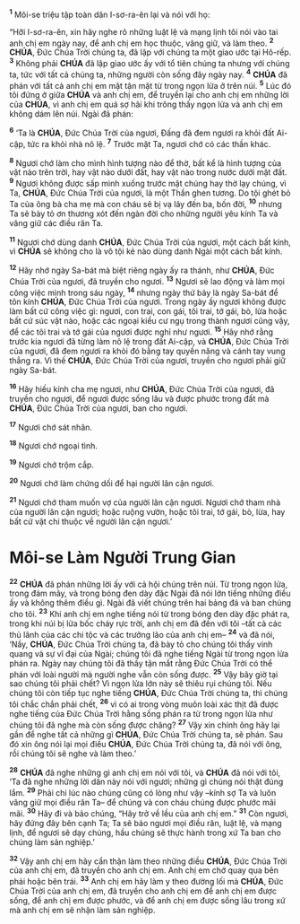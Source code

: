<sup><b>1</b></sup> Môi-se triệu tập toàn dân I-sơ-ra-ên lại và nói với họ:

“Hỡi I-sơ-ra-ên, xin hãy nghe rõ những luật lệ và mạng lịnh tôi nói vào tai anh chị em ngày nay, để anh chị em học thuộc, vâng giữ, và làm theo. <sup><b>2</b></sup> **CHÚA**, Đức Chúa Trời chúng ta, đã lập với chúng ta một giao ước tại Hô-rếp. <sup><b>3</b></sup> Không phải **CHÚA** đã lập giao ước ấy với tổ tiên chúng ta nhưng với chúng ta, tức với tất cả chúng ta, những người còn sống đây ngày nay. <sup><b>4</b></sup> **CHÚA** đã phán với tất cả anh chị em mặt tận mặt từ trong ngọn lửa ở trên núi. <sup><b>5</b></sup> Lúc đó tôi đứng ở giữa **CHÚA** và anh chị em, để truyền lại cho anh chị em những lời của **CHÚA**, vì anh chị em quá sợ hãi khi trông thấy ngọn lửa và anh chị em không dám lên núi. Ngài đã phán:

<sup><b>6</b></sup> ‘Ta là **CHÚA**, Đức Chúa Trời của ngươi, Đấng đã đem ngươi ra khỏi đất Ai-cập, tức ra khỏi nhà nô lệ. <sup><b>7</b></sup> Trước mặt Ta, ngươi chớ có các thần khác.

<sup><b>8</b></sup> Ngươi chớ làm cho mình hình tượng nào để thờ, bất kể là hình tượng của vật nào trên trời, hay vật nào dưới đất, hay vật nào trong nước dưới mặt đất. <sup><b>9</b></sup> Ngươi không được sấp mình xuống trước mặt chúng hay thờ lạy chúng, vì Ta, **CHÚA**, Đức Chúa Trời của ngươi, là một Thần ghen tương. Do tội ghét bỏ Ta của ông bà cha mẹ mà con cháu sẽ bị vạ lây đến ba, bốn đời, <sup><b>10</b></sup> nhưng Ta sẽ bày tỏ ơn thương xót đến ngàn đời cho những người yêu kính Ta và vâng giữ các điều răn Ta.

<sup><b>11</b></sup> Ngươi chớ dùng danh **CHÚA**, Đức Chúa Trời của ngươi, một cách bất kính, vì **CHÚA** sẽ không cho là vô tội kẻ nào dùng danh Ngài một cách bất kính.

<sup><b>12</b></sup> Hãy nhớ ngày Sa-bát mà biệt riêng ngày ấy ra thánh, như **CHÚA**, Đức Chúa Trời của ngươi, đã truyền cho ngươi. <sup><b>13</b></sup> Ngươi sẽ lao động và làm mọi công việc mình trong sáu ngày, <sup><b>14</b></sup> nhưng ngày thứ bảy là ngày Sa-bát để tôn kính **CHÚA**, Đức Chúa Trời của ngươi. Trong ngày ấy ngươi không được làm bất cứ công việc gì: ngươi, con trai, con gái, tôi trai, tớ gái, bò, lừa hoặc bất cứ súc vật nào, hoặc các ngoại kiều cư ngụ trong thành ngươi cũng vậy, để các tôi trai và tớ gái của ngươi được nghỉ như ngươi. <sup><b>15</b></sup> Hãy nhớ rằng trước kia ngươi đã từng làm nô lệ trong đất Ai-cập, và **CHÚA**, Đức Chúa Trời của ngươi, đã đem ngươi ra khỏi đó bằng tay quyền năng và cánh tay vung thẳng ra. Vì thế **CHÚA**, Đức Chúa Trời của ngươi, truyền cho ngươi phải giữ ngày Sa-bát.

<sup><b>16</b></sup> Hãy hiếu kính cha mẹ ngươi, như **CHÚA**, Đức Chúa Trời của ngươi, đã truyền cho ngươi, để ngươi được sống lâu và được phước trong đất mà **CHÚA**, Đức Chúa Trời của ngươi, ban cho ngươi.

<sup><b>17</b></sup> Ngươi chớ sát nhân.

<sup><b>18</b></sup> Ngươi chớ ngoại tình.

<sup><b>19</b></sup> Ngươi chớ trộm cắp.

<sup><b>20</b></sup> Ngươi chớ làm chứng dối để hại người lân cận ngươi.

<sup><b>21</b></sup> Ngươi chớ tham muốn vợ của người lân cận ngươi. Ngươi chớ tham nhà của người lân cận ngươi; hoặc ruộng vườn, hoặc tôi trai, tớ gái, bò, lừa, hay bất cứ vật chi thuộc về người lân cận ngươi.’

# Môi-se Làm Người Trung Gian
<sup><b>22</b></sup> **CHÚA** đã phán những lời ấy với cả hội chúng trên núi. Từ trong ngọn lửa, trong đám mây, và trong bóng đen dày đặc Ngài đã nói lớn tiếng những điều ấy và không thêm điều gì. Ngài đã viết chúng trên hai bảng đá và ban chúng cho tôi. <sup><b>23</b></sup> Khi anh chị em nghe tiếng nói từ trong bóng đen dày đặc phát ra, trong khi núi bị lửa bốc cháy rực trời, anh chị em đã đến với tôi –tất cả các thủ lãnh của các chi tộc và các trưởng lão của anh chị em– <sup><b>24</b></sup> và đã nói, ‘Nầy, **CHÚA**, Đức Chúa Trời chúng ta, đã bày tỏ cho chúng tôi thấy vinh quang và sự vĩ đại của Ngài; chúng tôi đã nghe tiếng Ngài từ trong ngọn lửa phán ra. Ngày nay chúng tôi đã thấy tận mắt rằng Đức Chúa Trời có thể phán với loài người mà người nghe vẫn còn sống được. <sup><b>25</b></sup> Vậy bây giờ tại sao chúng tôi phải chết? Vì ngọn lửa lớn này sẽ thiêu rụi chúng tôi. Nếu chúng tôi còn tiếp tục nghe tiếng **CHÚA**, Đức Chúa Trời chúng ta, thì chúng tôi chắc chắn phải chết, <sup><b>26</b></sup> vì có ai trong vòng muôn loài xác thịt đã được nghe tiếng của Đức Chúa Trời hằng sống phán ra từ trong ngọn lửa như chúng tôi đã nghe mà còn sống được chăng? <sup><b>27</b></sup> Vậy xin chính ông hãy lại gần để nghe tất cả những gì **CHÚA**, Đức Chúa Trời chúng ta, sẽ phán. Sau đó xin ông nói lại mọi điều **CHÚA**, Đức Chúa Trời chúng ta, đã nói với ông, rồi chúng tôi sẽ nghe và làm theo.’

<sup><b>28</b></sup> **CHÚA** đã nghe những gì anh chị em nói với tôi, và **CHÚA** đã nói với tôi, ‘Ta đã nghe những lời dân này nói với ngươi; những gì chúng nói thật đúng lắm. <sup><b>29</b></sup> Phải chi lúc nào chúng cũng có lòng như vậy –kính sợ Ta và luôn vâng giữ mọi điều răn Ta– để chúng và con cháu chúng được phước mãi mãi. <sup><b>30</b></sup> Hãy đi và bảo chúng, “Hãy trở về lều của anh chị em.” <sup><b>31</b></sup> Còn ngươi, hãy đứng đây bên cạnh Ta; Ta sẽ bảo ngươi mọi điều răn, luật lệ, và mạng lịnh, để ngươi sẽ dạy chúng, hầu chúng sẽ thực hành trong xứ Ta ban cho chúng làm sản nghiệp.’

<sup><b>32</b></sup> Vậy anh chị em hãy cẩn thận làm theo những điều **CHÚA**, Đức Chúa Trời của anh chị em, đã truyền cho anh chị em. Anh chị em chớ quay qua bên phải hoặc bên trái. <sup><b>33</b></sup> Anh chị em hãy làm y theo đường lối mà **CHÚA**, Đức Chúa Trời của anh chị em, đã truyền cho anh chị em để anh chị em được sống, để anh chị em được phước, và để anh chị em được sống lâu trong xứ mà anh chị em sẽ nhận làm sản nghiệp.